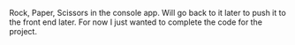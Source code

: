 Rock, Paper, Scissors in the console app. Will go back to it later to push it to the front end later. For now I just wanted to complete the code for the project.